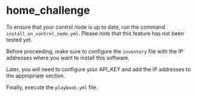 # home_challenge

To ensure that your control node is up to date, run the command `install_on_control_node.yml`. Please note that this feature has not been tested yet.

Before proceeding, make sure to configure the `inventory` file with the IP addresses where you want to install this software.

Later, you will need to configure your API_KEY and add the IP addresses to the appropriate section.

Finally, execute the `playbook.yml` file.
